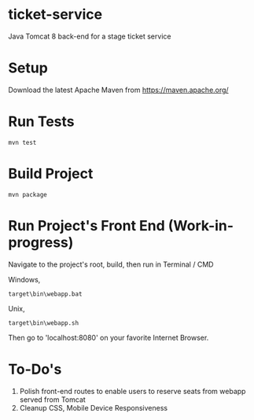 # ticket-service
Java Tomcat 8 back-end for a stage ticket service

# Setup
Download the latest Apache Maven from https://maven.apache.org/

# Run Tests
``` shell
mvn test
```

# Build Project
``` shell
mvn package
```

# Run Project's Front End (Work-in-progress)
Navigate to the project's root, build, then run in Terminal / CMD

Windows,
``` shell
target\bin\webapp.bat
```

Unix,
``` shell
target\bin\webapp.sh
```

Then go to 'localhost:8080' on your favorite Internet Browser.

# To-Do's
1. Polish front-end routes to enable users to reserve seats from webapp served from Tomcat
2. Cleanup CSS, Mobile Device Responsiveness
